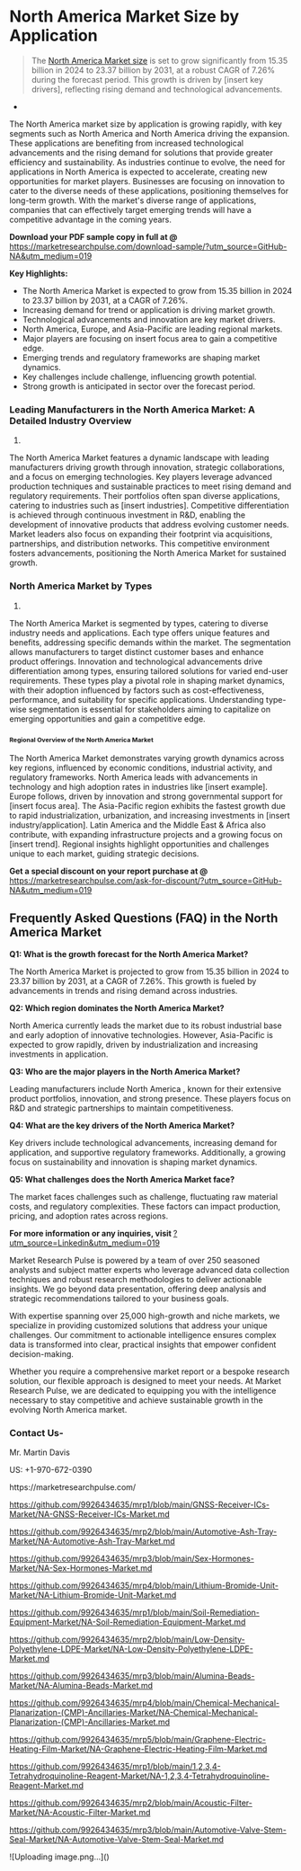 <h1>North America  Market&nbsp;Size by Application</h1><blockquote><p>The <a href="https://marketresearchpulse.com/download-sample/?utm_source=GitHub-NA&amp;utm_medium=019">North America  Market size</a> is set to grow significantly from 15.35 billion in 2024 to 23.37 billion by 2031, at a robust CAGR of 7.26% during the forecast period. This growth is driven by [insert key drivers], reflecting rising demand and technological advancements.</p></blockquote><ul><li></li></ul><p>The North America  market size by application is growing rapidly, with key segments such as North America  and North America  driving the expansion. These applications are benefiting from increased technological advancements and the rising demand for solutions that provide greater efficiency and sustainability. As industries continue to evolve, the need for applications in North America  is expected to accelerate, creating new opportunities for market players. Businesses are focusing on innovation to cater to the diverse needs of these applications, positioning themselves for long-term growth. With the market's diverse range of applications, companies that can effectively target emerging trends will have a competitive advantage in the coming years.</p><p><strong>Download your PDF sample copy in full at @ </strong><a href="https://marketresearchpulse.com/download-sample/?utm_source=GitHub-NA&amp;utm_medium=019">https://marketresearchpulse.com/download-sample/?utm_source=GitHub-NA&amp;utm_medium=019</a></p><p><strong>Key Highlights: </strong></p><ul><li>The North America  Market is expected to grow from 15.35 billion in 2024 to 23.37 billion by 2031, at a CAGR of 7.26%.</li><li>Increasing demand for trend or application is driving market growth.</li><li>Technological advancements and innovation are key market drivers.</li><li>North America, Europe, and Asia-Pacific are leading regional markets.</li><li>Major players are focusing on insert focus area to gain a competitive edge.</li><li>Emerging trends and regulatory frameworks are shaping market dynamics.</li><li>Key challenges include challenge, influencing growth potential.</li><li>Strong growth is anticipated in sector over the forecast period.</li></ul><h3>Leading Manufacturers in the North America  Market: A Detailed Industry Overview</h3><ol><li></li></ol><div class="flex max-w-full flex-col flex-grow"><div class="min-h-8 text-message flex w-full flex-col items-end gap-2 whitespace-normal break-words [.text-message+&amp;]:mt-5" dir="auto" data-message-author-role="assistant" data-message-id="fd8432e4-4910-450d-b182-61b7bfb0a01f" data-message-model-slug="gpt-4o"><div class="flex w-full flex-col gap-1 empty:hidden first:pt-[3px]"><div class="markdown prose w-full break-words dark:prose-invert light"><p>The North America  Market features a dynamic landscape with leading manufacturers driving growth through innovation, strategic collaborations, and a focus on emerging technologies. Key players leverage advanced production techniques and sustainable practices to meet rising demand and regulatory requirements. Their portfolios often span diverse applications, catering to industries such as [insert industries]. Competitive differentiation is achieved through continuous investment in R&amp;D, enabling the development of innovative products that address evolving customer needs. Market leaders also focus on expanding their footprint via acquisitions, partnerships, and distribution networks. This competitive environment fosters advancements, positioning the North America  Market for sustained growth.</p></div></div></div></div><h3>North America  Market by Types</h3><ol><li></li></ol><div class="flex max-w-full flex-col flex-grow"><div class="min-h-8 text-message flex w-full flex-col items-end gap-2 whitespace-normal break-words [.text-message+&amp;]:mt-5" dir="auto" data-message-author-role="assistant" data-message-id="084470be-0bb7-4664-bddf-5156b4f41249" data-message-model-slug="gpt-4o-mini"><div class="flex w-full flex-col gap-1 empty:hidden first:pt-[3px]"><div class="markdown prose w-full break-words dark:prose-invert light"><p>The North America  Market is segmented by types, catering to diverse industry needs and applications. Each type offers unique features and benefits, addressing specific demands within the market. The segmentation allows manufacturers to target distinct customer bases and enhance product offerings. Innovation and technological advancements drive differentiation among types, ensuring tailored solutions for varied end-user requirements. These types play a pivotal role in shaping market dynamics, with their adoption influenced by factors such as cost-effectiveness, performance, and suitability for specific applications. Understanding type-wise segmentation is essential for stakeholders aiming to capitalize on emerging opportunities and gain a competitive edge.</p></div></div></div></div><h3><span style="font-size: 11px;">Regional Overview of the North America  Market</span></h3><div class="flex max-w-full flex-col flex-grow"><div class="min-h-8 text-message flex w-full flex-col items-end gap-2 whitespace-normal break-words [.text-message+&amp;]:mt-5" dir="auto" data-message-author-role="assistant" data-message-id="e9038762-ce64-4e30-91c9-9bd413514231" data-message-model-slug="gpt-4o-mini"><div class="flex w-full flex-col gap-1 empty:hidden first:pt-[3px]"><div class="markdown prose w-full break-words dark:prose-invert light"><p>The North America  Market demonstrates varying growth dynamics across key regions, influenced by economic conditions, industrial activity, and regulatory frameworks. North America leads with advancements in technology and high adoption rates in industries like [insert example]. Europe follows, driven by innovation and strong governmental support for [insert focus area]. The Asia-Pacific region exhibits the fastest growth due to rapid industrialization, urbanization, and increasing investments in [insert industry/application]. Latin America and the Middle East &amp; Africa also contribute, with expanding infrastructure projects and a growing focus on [insert trend]. Regional insights highlight opportunities and challenges unique to each market, guiding strategic decisions.</p></div></div></div></div><p><strong>Get a special discount on your report purchase at @ </strong><a href="https://marketresearchpulse.com/ask-for-discount/?utm_source=GitHub-NA&amp;utm_medium=019">https://marketresearchpulse.com/ask-for-discount/?utm_source=GitHub-NA&amp;utm_medium=019</a></p><h2>Frequently Asked Questions (FAQ) in the North America  Market</h2><p><strong>Q1: What is the growth forecast for the North America  Market?</strong></p><p>The North America  Market is projected to grow from 15.35 billion in 2024 to 23.37 billion by 2031, at a CAGR of 7.26%. This growth is fueled by advancements in trends and rising demand across industries.</p><p><strong>Q2: Which region dominates the North America  Market?</strong></p><p>North America currently leads the market due to its robust industrial base and early adoption of innovative technologies. However, Asia-Pacific is expected to grow rapidly, driven by industrialization and increasing investments in application.</p><p><strong>Q3: Who are the major players in the North America  Market?</strong></p><p>Leading manufacturers include North America , known for their extensive product portfolios, innovation, and strong presence. These players focus on R&amp;D and strategic partnerships to maintain competitiveness.</p><p><strong>Q4: What are the key drivers of the North America  Market?</strong></p><p>Key drivers include technological advancements, increasing demand for application, and supportive regulatory frameworks. Additionally, a growing focus on sustainability and innovation is shaping market dynamics.</p><p><strong>Q5: What challenges does the North America  Market face?</strong></p><p>The market faces challenges such as challenge, fluctuating raw material costs, and regulatory complexities. These factors can impact production, pricing, and adoption rates across regions.</p><p><strong>For more information or any inquiries, visit&nbsp;</strong><a href="?utm_source=Linkedin&utm_medium=019">?utm_source=Linkedin&utm_medium=019</a></p><p>Market Research Pulse is powered by a team of over 250 seasoned analysts and subject matter experts who leverage advanced data collection techniques and robust research methodologies to deliver actionable insights. We go beyond data presentation, offering deep analysis and strategic recommendations tailored to your business goals.</p><p>With expertise spanning over 25,000 high-growth and niche markets, we specialize in providing customized solutions that address your unique challenges. Our commitment to actionable intelligence ensures complex data is transformed into clear, practical insights that empower confident decision-making.</p><p>Whether you require a comprehensive market report or a bespoke research solution, our flexible approach is designed to meet your needs. At Market Research Pulse, we are dedicated to equipping you with the intelligence necessary to stay competitive and achieve sustainable growth in the evolving North America  market.</p><h3><strong>Contact Us-</strong></h3><p>Mr. Martin Davis</p><p>US: +1-970-672-0390</p><p>https://marketresearchpulse.com/</p><p><a href="https://github.com/9926434635/mrp1/blob/main/GNSS-Receiver-ICs-Market/NA-GNSS-Receiver-ICs-Market.md">https://github.com/9926434635/mrp1/blob/main/GNSS-Receiver-ICs-Market/NA-GNSS-Receiver-ICs-Market.md</a></p><p><a href="https://github.com/9926434635/mrp2/blob/main/Automotive-Ash-Tray-Market/NA-Automotive-Ash-Tray-Market.md">https://github.com/9926434635/mrp2/blob/main/Automotive-Ash-Tray-Market/NA-Automotive-Ash-Tray-Market.md</a></p><p><a href="https://github.com/9926434635/mrp3/blob/main/Sex-Hormones-Market/NA-Sex-Hormones-Market.md">https://github.com/9926434635/mrp3/blob/main/Sex-Hormones-Market/NA-Sex-Hormones-Market.md</a></p><p><a href="https://github.com/9926434635/mrp4/blob/main/Lithium-Bromide-Unit-Market/NA-Lithium-Bromide-Unit-Market.md">https://github.com/9926434635/mrp4/blob/main/Lithium-Bromide-Unit-Market/NA-Lithium-Bromide-Unit-Market.md</a></p><p><a href="https://github.com/9926434635/mrp1/blob/main/Soil-Remediation-Equipment-Market/NA-Soil-Remediation-Equipment-Market.md">https://github.com/9926434635/mrp1/blob/main/Soil-Remediation-Equipment-Market/NA-Soil-Remediation-Equipment-Market.md</a></p><p><a href="https://github.com/9926434635/mrp2/blob/main/Low-Density-Polyethylene-LDPE-Market/NA-Low-Density-Polyethylene-LDPE-Market.md">https://github.com/9926434635/mrp2/blob/main/Low-Density-Polyethylene-LDPE-Market/NA-Low-Density-Polyethylene-LDPE-Market.md</a></p><p><a href="https://github.com/9926434635/mrp3/blob/main/Alumina-Beads-Market/NA-Alumina-Beads-Market.md">https://github.com/9926434635/mrp3/blob/main/Alumina-Beads-Market/NA-Alumina-Beads-Market.md</a></p><p><a href="https://github.com/9926434635/mrp4/blob/main/Chemical-Mechanical-Planarization-(CMP)-Ancillaries-Market/NA-Chemical-Mechanical-Planarization-(CMP)-Ancillaries-Market.md">https://github.com/9926434635/mrp4/blob/main/Chemical-Mechanical-Planarization-(CMP)-Ancillaries-Market/NA-Chemical-Mechanical-Planarization-(CMP)-Ancillaries-Market.md</a></p><p><a href="https://github.com/9926434635/mrp5/blob/main/Graphene-Electric-Heating-Film-Market/NA-Graphene-Electric-Heating-Film-Market.md">https://github.com/9926434635/mrp5/blob/main/Graphene-Electric-Heating-Film-Market/NA-Graphene-Electric-Heating-Film-Market.md</a></p><p><a href="https://github.com/9926434635/mrp1/blob/main/1,2,3,4-Tetrahydroquinoline-Reagent-Market/NA-1,2,3,4-Tetrahydroquinoline-Reagent-Market.md">https://github.com/9926434635/mrp1/blob/main/1,2,3,4-Tetrahydroquinoline-Reagent-Market/NA-1,2,3,4-Tetrahydroquinoline-Reagent-Market.md</a></p><p><a href="https://github.com/9926434635/mrp2/blob/main/Acoustic-Filter-Market/NA-Acoustic-Filter-Market.md">https://github.com/9926434635/mrp2/blob/main/Acoustic-Filter-Market/NA-Acoustic-Filter-Market.md</a></p><p><a href="https://github.com/9926434635/mrp3/blob/main/Automotive-Valve-Stem-Seal-Market/NA-Automotive-Valve-Stem-Seal-Market.md">https://github.com/9926434635/mrp3/blob/main/Automotive-Valve-Stem-Seal-Market/NA-Automotive-Valve-Stem-Seal-Market.md</a></p>
![Uploading image.png…]()
